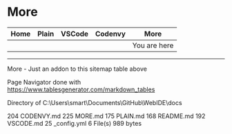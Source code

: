 # More

| Home | Plain | VSCode | Codenvy | More         |
|------|-------|--------|---------|--------------|
|      |       |        |         | You are here |

---

More - Just an addon to this sitemap table above

Page Navigator done with https://www.tablesgenerator.com/markdown_tables

Directory of C:\Users\smart\Documents\GitHub\WebIDE\docs

204            CODENVY.md
225            MORE.md
175            PLAIN.md
168            README.md
192            VSCODE.md
25             _config.yml
6 File(s)      989 bytes
